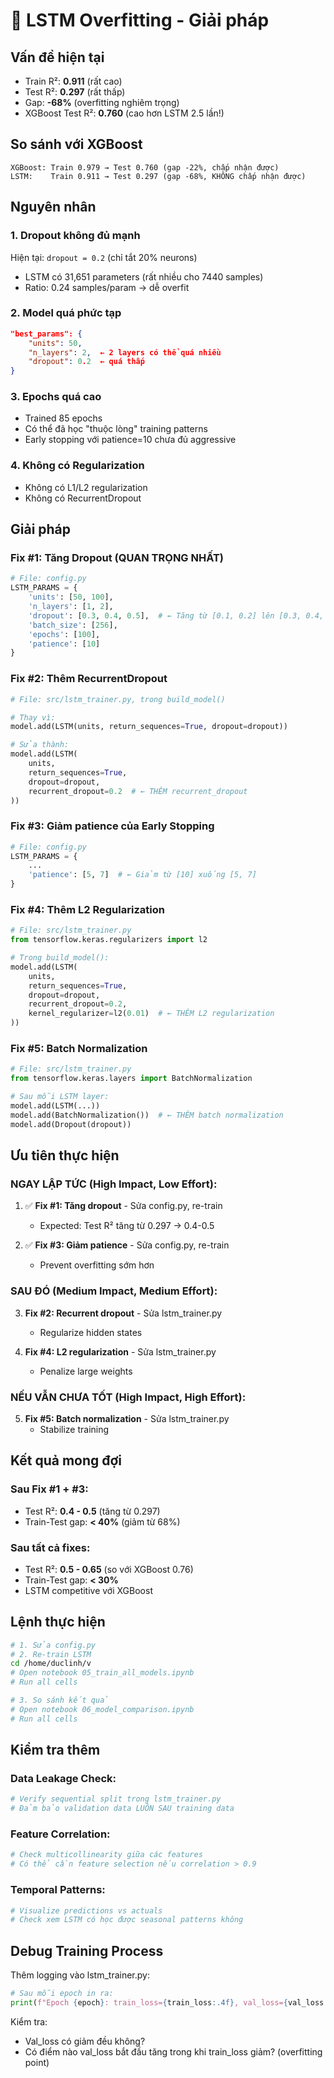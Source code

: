 # 🔴 LSTM Overfitting - Giải pháp

## Vấn đề hiện tại
- Train R²: **0.911** (rất cao)
- Test R²: **0.297** (rất thấp)
- Gap: **-68%** (overfitting nghiêm trọng)
- XGBoost Test R²: **0.760** (cao hơn LSTM 2.5 lần!)

## So sánh với XGBoost
```
XGBoost: Train 0.979 → Test 0.760 (gap -22%, chấp nhận được)
LSTM:    Train 0.911 → Test 0.297 (gap -68%, KHÔNG chấp nhận được)
```

## Nguyên nhân

### 1. Dropout không đủ mạnh
Hiện tại: `dropout = 0.2` (chỉ tắt 20% neurons)
- LSTM có 31,651 parameters (rất nhiều cho 7440 samples)
- Ratio: 0.24 samples/param → dễ overfit

### 2. Model quá phức tạp
```json
"best_params": {
    "units": 50,
    "n_layers": 2,  ← 2 layers có thể quá nhiều
    "dropout": 0.2  ← quá thấp
}
```

### 3. Epochs quá cao
- Trained 85 epochs
- Có thể đã học "thuộc lòng" training patterns
- Early stopping với patience=10 chưa đủ aggressive

### 4. Không có Regularization
- Không có L1/L2 regularization
- Không có RecurrentDropout

## Giải pháp

### Fix #1: Tăng Dropout (QUAN TRỌNG NHẤT)
```python
# File: config.py
LSTM_PARAMS = {
    'units': [50, 100],
    'n_layers': [1, 2],
    'dropout': [0.3, 0.4, 0.5],  # ← Tăng từ [0.1, 0.2] lên [0.3, 0.4, 0.5]
    'batch_size': [256],
    'epochs': [100],
    'patience': [10]
}
```

### Fix #2: Thêm RecurrentDropout
```python
# File: src/lstm_trainer.py, trong build_model()

# Thay vì:
model.add(LSTM(units, return_sequences=True, dropout=dropout))

# Sửa thành:
model.add(LSTM(
    units, 
    return_sequences=True, 
    dropout=dropout,
    recurrent_dropout=0.2  # ← THÊM recurrent_dropout
))
```

### Fix #3: Giảm patience của Early Stopping
```python
# File: config.py
LSTM_PARAMS = {
    ...
    'patience': [5, 7]  # ← Giảm từ [10] xuống [5, 7]
}
```

### Fix #4: Thêm L2 Regularization
```python
# File: src/lstm_trainer.py
from tensorflow.keras.regularizers import l2

# Trong build_model():
model.add(LSTM(
    units,
    return_sequences=True,
    dropout=dropout,
    recurrent_dropout=0.2,
    kernel_regularizer=l2(0.01)  # ← THÊM L2 regularization
))
```

### Fix #5: Batch Normalization
```python
# File: src/lstm_trainer.py
from tensorflow.keras.layers import BatchNormalization

# Sau mỗi LSTM layer:
model.add(LSTM(...))
model.add(BatchNormalization())  # ← THÊM batch normalization
model.add(Dropout(dropout))
```

## Ưu tiên thực hiện

### NGAY LẬP TỨC (High Impact, Low Effort):
1. ✅ **Fix #1: Tăng dropout** - Sửa config.py, re-train
   - Expected: Test R² tăng từ 0.297 → 0.4-0.5

2. ✅ **Fix #3: Giảm patience** - Sửa config.py, re-train
   - Prevent overfitting sớm hơn

### SAU ĐÓ (Medium Impact, Medium Effort):
3. **Fix #2: Recurrent dropout** - Sửa lstm_trainer.py
   - Regularize hidden states

4. **Fix #4: L2 regularization** - Sửa lstm_trainer.py
   - Penalize large weights

### NẾU VẪN CHƯA TỐT (High Impact, High Effort):
5. **Fix #5: Batch normalization** - Sửa lstm_trainer.py
   - Stabilize training

## Kết quả mong đợi

### Sau Fix #1 + #3:
- Test R²: **0.4 - 0.5** (tăng từ 0.297)
- Train-Test gap: **< 40%** (giảm từ 68%)

### Sau tất cả fixes:
- Test R²: **0.5 - 0.65** (so với XGBoost 0.76)
- Train-Test gap: **< 30%**
- LSTM competitive với XGBoost

## Lệnh thực hiện

```bash
# 1. Sửa config.py
# 2. Re-train LSTM
cd /home/duclinh/v
# Open notebook 05_train_all_models.ipynb
# Run all cells

# 3. So sánh kết quả
# Open notebook 06_model_comparison.ipynb
# Run all cells
```

## Kiểm tra thêm

### Data Leakage Check:
```python
# Verify sequential split trong lstm_trainer.py
# Đảm bảo validation data LUÔN SAU training data
```

### Feature Correlation:
```python
# Check multicollinearity giữa các features
# Có thể cần feature selection nếu correlation > 0.9
```

### Temporal Patterns:
```python
# Visualize predictions vs actuals
# Check xem LSTM có học được seasonal patterns không
```

## Debug Training Process

Thêm logging vào lstm_trainer.py:
```python
# Sau mỗi epoch in ra:
print(f"Epoch {epoch}: train_loss={train_loss:.4f}, val_loss={val_loss:.4f}")
```

Kiểm tra:
- Val_loss có giảm đều không?
- Có điểm nào val_loss bắt đầu tăng trong khi train_loss giảm? (overfitting point)
